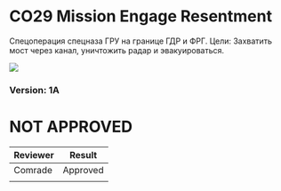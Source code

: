 ﻿# CO29 Mission Engage Resentment
Спецоперация спецназа ГРУ на границе ГДР и ФРГ. Цели: Захватить мост через канал, уничтожить радар и эвакуироваться.


<img src='https://github.com/rempopo/CO23_Mission_Engage_Resentment_1A.WL_Rosche/blob/master/overview.jpg?raw=true' />	

### Version: 1A


# NOT APPROVED
| Reviewer | Result |
| ------------ | ------------- |
| Comrade | Approved |
|  |  |
